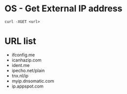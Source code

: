 # OS - Get External IP address

``` {.sourceCode .bash}
curl -XGET <url>
```

URL list
========

-   ifconfig.me
-   icanhazip.com
-   ident.me
-   ipecho.net/plain
-   tnx.nl/ip
-   myip.dnsomatic.com
-   ip.appspot.com
